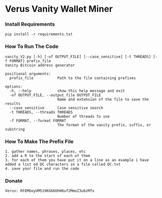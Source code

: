 # Verus Vanity Wallet Miner

### Install Requirements
    pip install -r requirements.txt
    
### How To Run The Code
    vanity_V2.py [-h] [-of OUTPUT_FILE] [--case_sensitive] [-t THREADS] [-f FORMAT] prefix_file
    Vanity Bitcoin address generator
    
    positional arguments:
      prefix_file           Path to the file containing prefixes
    
    options:
      -h, --help            show this help message and exit
      -of OUTPUT_FILE, --output_file OUTPUT_FILE
                            Name and extension of the file to save the results
      --case_sensitive      Case sensitive search
      -t THREADS, --threads THREADS
                            Number of threads to use
      -f FORMAT, --format FORMAT
                            The format of the vanity prefix, suffix, or substring

### How To Make The Prefix File
    1. gather names, phrases, places, etc
    2. add a R to the start of each of them
    3. for each of them you have put it on a line as an example i have added a list od DC characters in a file called DC.txt
    4. save your file and run the code

### Donate
    Verus: RFEMboyUM519KG66UhH6uf2MmoZ3u6zMfx
